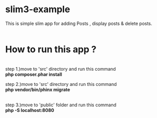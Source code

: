 # slim3-example

This is simple slim app for adding Posts , display posts & delete posts. <br>
<br>
<h1>How to run this app ?</h1>
<br>
step 1.)move to 'src' directory and run this command <br>
<b>php composer.phar install</b>

<br>

step 2.)move to 'src' directory and run this command <br>
<b>php vendor/bin/phinx migrate</b>

<br>
step 3.)move to 'public' folder and run this command <br>
<b>php -S localhost:8080</b>
